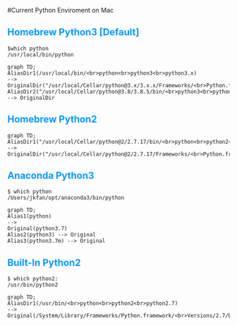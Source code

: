 #Current Python Enviroment on Mac

## <font color="#0099ff">Homebrew Python3 [Default]</font>

```
$which python
/usr/local/bin/python
```

```mermaid
graph TD;
AliasDir1(/usr/local/bin/<br>python<br>python3<br>python3.x)
-->
OriginalDir("/usr/local/Cellar/python@3.x/3.x.x/Frameworks/<br>Python.framework/Versions/3.x/bin/python3.x")
AliasDir2("/usr/local/Cellar/python@3.8/3.8.5/bin/<br>python3<br>python3.x") --> OriginalDir
```


## <font color="#0099ff">Homebrew Python2</font>

```mermaid
graph TD;
AliasDir1("/usr/local/Cellar/python@2/2.7.17/bin/<br>python<br>python2<br>python2.7")
-->
OriginalDir("/usr/local/Cellar/python@2/2.7.17/Frameworks/<br>Python.framework/Versions/2.7/bin/python2.7")
```

## <font color="#0099ff">Anaconda Python3</font>

```
$ which python
/Users/jkfan/opt/anaconda3/bin/python
```

```mermaid
graph TD;
Alias1(python)
-->
Original(python3.7)
Alias2(python3) --> Original
Alias3(python3.7m) --> Original
```

## <font color="#0099ff">Built-In Python2</font>

```
$ which python2:
/usr/bin/python2
```

```mermaid
graph TD;
AliasDir1(/usr/bin/<br>python<br>python2<br>python2.7)
-->
Original(/System/Library/Frameworks/Python.framework/<br>Versions/2.7/bin/python2.7)
```